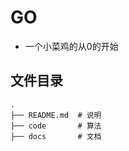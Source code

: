 # GO

* 一个小菜鸡的从0的开始

## 文件目录

```text
.
├── README.md  # 说明
├── code       # 算法
├── docs       # 文档
```
